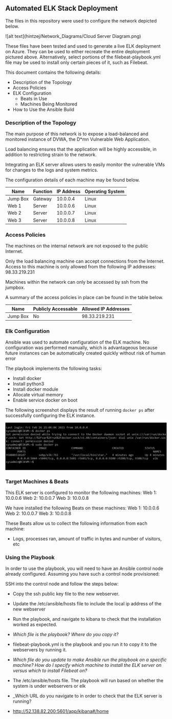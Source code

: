 ## Automated ELK Stack Deployment

The files in this repository were used to configure the network depicted below.

![alt text](hintzej/Network_Diagrams/Cloud Server Diagram.png)

These files have been tested and used to generate a live ELK deployment on Azure. They can be used to either recreate the entire deployment pictured above. Alternatively, select portions of the filebeat-playbook.yml file may be used to install only certain pieces of it, such as Filebeat.

This document contains the following details:
- Description of the Topology
- Access Policies
- ELK Configuration
  - Beats in Use
  - Machines Being Monitored
- How to Use the Ansible Build


### Description of the Topology

The main purpose of this network is to expose a load-balanced and monitored instance of DVWA, the D*mn Vulnerable Web Application.

Load balancing ensures that the application will be highly accessible, in addition to restricting strain to the network.

Integrating an ELK server allows users to easily monitor the vulnerable VMs for changes to the logs and system metrics.

The configuration details of each machine may be found below.

| Name     | Function | IP Address | Operating System |
|----------|----------|------------|------------------|
| Jump Box | Gateway  | 10.0.0.4   | Linux            |
| Web 1    | Server   | 10.0.0.6   | Linux            |
| Web 2    | Server   | 10.0.0.7   | Linux            |
| Web 3    | Server   | 10.0.0.8   | Linux            |

### Access Policies

The machines on the internal network are not exposed to the public Internet. 

Only the load balancing machine can accept connections from the Internet. Access to this machine is only allowed from the following IP addresses:
98.33.219.231

Machines within the network can only be accessed by ssh from the jumpbox.

A summary of the access policies in place can be found in the table below.

| Name     | Publicly Accessable | Allowed IP Addresses |
|----------|---------------------|----------------------|
| Jump Box | No                  | 98.33.219.231        |

### Elk Configuration

Ansible was used to automate configuration of the ELK machine. No configuration was performed manually, which is advantageous because future instances can be automatically created quickly without risk of human error

The playbook implements the following tasks:
- Install docker
- Install python3
- Install docker module
- Allocate virtual memory
- Enable service docker on boot

The following screenshot displays the result of running `docker ps` after successfully configuring the ELK instance.

![alt text](https://github.com/Hintzej/ELK-Stack-Project/blob/main/Images/docker_ps.PNG)

### Target Machines & Beats
This ELK server is configured to monitor the following machines:
Web 1: 10.0.0.6
Web 2: 10.0.0.7
Web 3: 10.0.0.8

We have installed the following Beats on these machines:
Web 1: 10.0.0.6
Web 2: 10.0.0.7
Web 3: 10.0.0.8

These Beats allow us to collect the following information from each machine:
- Logs, processes ran, amount of traffic in bytes and number of visitors, etc

### Using the Playbook
In order to use the playbook, you will need to have an Ansible control node already configured. Assuming you have such a control node provisioned: 

SSH into the control node and follow the steps below:
- Copy the ssh public key file to the new webserver.
- Update the /etc/ansible/hosts file to include the local ip address of the new webserver
- Run the playbook, and navigate to kibana to check that the installation worked as expected.

- _Which file is the playbook? Where do you copy it?_
- filebeat-playbook.yml is the playbook and you run it to copy it to the webservers by running it.
- _Which file do you update to make Ansible run the playbook on a specific machine? How do I specify which machine to install the ELK server on versus which to install Filebeat on?_
- The /etc/ansible/hosts file. The playbook will run based on whether the system is under webservers or elk
- _Which URL do you navigate to in order to check that the ELK server is running?
- http://52.138.82.200:5601/app/kibana#/home
